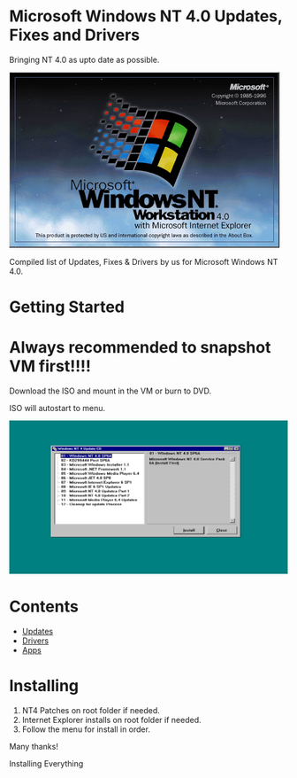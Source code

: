 # Microsoft Windows NT 4.0 Updates, Fixes and Drivers 

Bringing NT 4.0 as upto date as possible.

![Alt text](NT4Logo.png)


Compiled list of Updates, Fixes & Drivers by us for Microsoft Windows NT 4.0.

# **Getting Started**

# **Always recommended to snapshot VM first!!!!**

Download the ISO and mount in the VM or burn to DVD.

ISO will autostart to menu.

![Alt text](Screenshot1.png)



# **Contents**

- [Updates](https://github.com/InstallingEverything/WindowsNT4Updates-Fixes/blob/main/Updates.md)
- [Drivers](https://github.com/InstallingEverything/WindowsNT4Updates-Fixes/blob/main/Drivers.md)
- [Apps](https://github.com/InstallingEverything/WindowsNT4Updates-Fixes/blob/main/Apps.md)


# **Installing**

1. NT4 Patches on root folder if needed.
2. Internet Explorer installs on root folder if needed.
3. Follow the menu for install in order.

    
Many thanks!

Installing Everything
